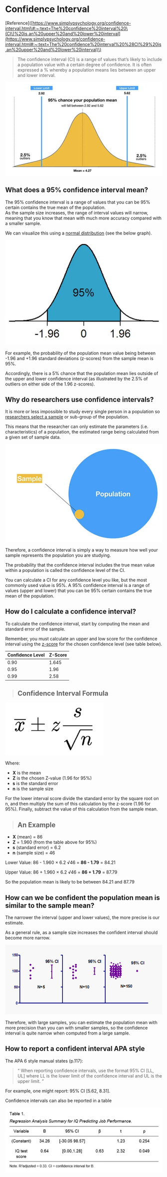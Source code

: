 # Confidence Interval

\[Reference\]\([https://www.simplypsychology.org/confidence-interval.html\#:~:text=The%20confidence%20interval%20\(CI\)%20is,an%20upper%20and%20lower%20interval](https://www.simplypsychology.org/confidence-interval.html#:~:text=The%20confidence%20interval%20%28CI%29%20is,an%20upper%20and%20lower%20interval)\)

> The confidence interval \(CI\) is a range of values that’s likely to include a population value with a certain degree of confidence. It is often expressed a % whereby a population means lies between an upper and lower interval.

![img](../.gitbook/assets/confidence-interval-1.jpg)

## What does a 95% confidence interval mean?

The 95% confidence interval is a range of values that you can be 95% certain contains the true mean of the population.  
As the sample size increases, the range of interval values will narrow, meaning that you know that mean with much more accuracy compared with a smaller sample.

We can visualize this using a [normal distribution](https://www.simplypsychology.org/normal-distribution.html) \(see the below graph\).

![standard normal distribution 1.96 ](../.gitbook/assets/confidence-interval-2.jpg)

For example, the probability of the population mean value being between -1.96 and +1.96 standard deviations \(z-scores\) from the sample mean is 95%.

Accordingly, there is a 5% chance that the population mean lies outside of the upper and lower confidence interval \(as illustrated by the 2.5% of outliers on either side of the 1.96 z-scores\).

## Why do researchers use confidence intervals?

It is more or less impossible to study every single person in a population so [researchers select a sample](https://www.simplypsychology.org/sampling.html) or sub-group of the population.

This means that the researcher can only estimate the parameters \(i.e. characteristics\) of a population, the estimated range being calculated from a given set of sample data.

![sampling from a population](../.gitbook/assets/confidence-interval-3.jpg)

Therefore, a confidence interval is simply a way to measure how well your sample represents the population you are studying.

The probability that the confidence interval includes the true mean value within a population is called the confidence level of the CI.

You can calculate a CI for any confidence level you like, but the most commonly used value is 95%. A 95% confidence interval is a range of values \(upper and lower\) that you can be 95% certain contains the true mean of the population.

## How do I calculate a confidence interval?

To calculate the confidence interval, start by computing the mean and standard error of the sample.

Remember, you must calculate an upper and low score for the confidence interval using the [z-score](https://www.simplypsychology.org/z-score.html) for the chosen confidence level \(see table below\).

| Confidence Level | Z-Score |
| :--- | :--- |
| 0.90 | 1.645 |
| 0.95 | 1.96 |
| 0.99 | 2.58 |

> ## Confidence Interval Formula

![confidence interval formula ](../.gitbook/assets/confidence-interval-4.jpg)

Where:

* **X** is the mean
* **Z** is the chosen Z-value \(1.96 for 95%\)
* **s** is the standard error
* **n** is the sample size

For the lower interval score divide the standard error by the square root on n, and then multiply the sum of this calculation by the z-score \(1.96 for 95%\). Finally, subtract the value of this calculation from the sample mean.

> ## An Example

* **X** \(mean\) = 86
* **Z** = 1.960 \(from the table above for 95%\)
* **s** \(standard error\) = 6.2
* **n** \(sample size\) = 46

Lower Value: 86 - 1.960 × 6.2 √46 = **86 - 1.79** = 84.21

Upper Value: 86 + 1.960 × 6.2 √46 = **86 + 1.79** = 87.79

So the population mean is likely to be between 84.21 and 87.79

## How can we be confident the population mean is similar to the sample mean?

The narrower the interval \(upper and lower values\), the more precise is our estimate.

As a general rule, as a sample size increases the confident interval should become more narrow.

![confidence interval graphs](../.gitbook/assets/confidence-interval-5.gif)

Therefore, with large samples, you can estimate the population mean with more precision than you can with smaller samples, so the confidence interval is quite narrow when computed from a large sample.

## How to report a confident interval APA style

The APA 6 style manual states \(p.117\):

> “ When reporting confidence intervals, use the format 95% CI \[LL, UL\] where LL is the lower limit of the confidence interval and UL is the upper limit. ”

For example, one might report: 95% CI \[5.62, 8.31\].

Confidence intervals can also be reported in a table

![apa style table](../.gitbook/assets/confidence-interval-6.jpg)

